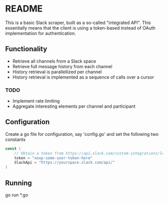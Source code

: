 # README

This is a basic Slack scraper, built as a so-called "integrated API". This essentially means that the client is using a token-based instead of OAuth implementation
for authentication.

## Functionality

* Retrieve all channels from a Slack space
* Retrieve full message history from each channel
* History retrieval is parallellized per channel
* History retrieval is implemented as a sequence of calls over a cursor

### TODO

* Implement rate limiting
* Aggregate interesting elements per channel and participant

## Configuration

Create a go file for configuration, say 'config.go' and set the following two constants

```go
const (
    // Obtain a token from https://api.slack.com/custom-integrations/legacy-tokens
    token = "xoxp-some-user-token-here"
    SlackApi = "https://yourspace.slack.com/api/"
)
```

## Running

go run *.go